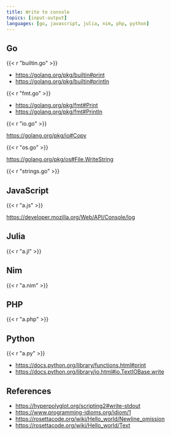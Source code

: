 ```yaml
---
title: Write to console
topics: [input-output]
languages: [go, javascript, julia, nim, php, python]
---
```


## Go

{{< r "builtin.go" >}}

- <https://golang.org/pkg/builtin#print>
- <https://golang.org/pkg/builtin#println>

{{< r "fmt.go" >}}

- <https://golang.org/pkg/fmt#Print>
- <https://golang.org/pkg/fmt#Println>

{{< r "io.go" >}}

<https://golang.org/pkg/io#Copy>

{{< r "os.go" >}}

<https://golang.org/pkg/os#File.WriteString>

{{< r "strings.go" >}}

## JavaScript

{{< r "a.js" >}}

<https://developer.mozilla.org/Web/API/Console/log>

## Julia

{{< r "a.jl" >}}

## Nim

{{< r "a.nim" >}}

## PHP

{{< r "a.php" >}}

## Python

{{< r "a.py" >}}

- <https://docs.python.org/library/functions.html#print>
- <https://docs.python.org/library/io.html#io.TextIOBase.write>

## References

- <https://hyperpolyglot.org/scripting2#write-stdout>
- <https://www.programming-idioms.org/idiom/1>
- <https://rosettacode.org/wiki/Hello_world/Newline_omission>
- <https://rosettacode.org/wiki/Hello_world/Text>

